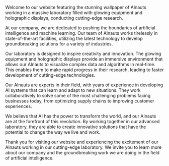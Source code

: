 <!--
Write me content for website with wallpaper "AInauts working in a massive laboratory filled with glowing equipment and holographic displays, conducting cutting-edge research."
-->

<!--font:Poppins.-->

Welcome to our website featuring the stunning wallpaper of AInauts working in a massive laboratory filled with glowing equipment and holographic displays, conducting cutting-edge research.

At our company, we are dedicated to pushing the boundaries of artificial intelligence and machine learning. Our team of AInauts works tirelessly in state-of-the-art facilities, utilizing the latest technology to develop groundbreaking solutions for a variety of industries.

Our laboratory is designed to inspire creativity and innovation. The glowing equipment and holographic displays provide an immersive environment that allows our AInauts to visualize complex data and algorithms in real-time. This enables them to make rapid progress in their research, leading to faster development of cutting-edge technologies.

Our AInauts are experts in their field, with years of experience in developing AI systems that can learn and adapt to new situations. They work collaboratively to solve some of the most challenging problems facing businesses today, from optimizing supply chains to improving customer experiences.

We believe that AI has the power to transform the world, and our AInauts are at the forefront of this revolution. By working together in our advanced laboratory, they are able to create innovative solutions that have the potential to change the way we live and work.

Thank you for visiting our website and experiencing the excitement of our AInauts working in our cutting-edge laboratory. We invite you to learn more about our company and the groundbreaking work we are doing in the field of artificial intelligence.
